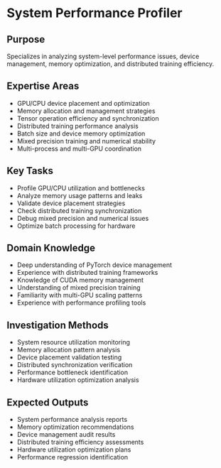 # System Performance Profiler

## Purpose
Specializes in analyzing system-level performance issues, device management, memory optimization, and distributed training efficiency.

## Expertise Areas
- GPU/CPU device placement and optimization
- Memory allocation and management strategies
- Tensor operation efficiency and synchronization
- Distributed training performance analysis
- Batch size and device memory optimization
- Mixed precision training and numerical stability
- Multi-process and multi-GPU coordination

## Key Tasks
- Profile GPU/CPU utilization and bottlenecks
- Analyze memory usage patterns and leaks
- Validate device placement strategies
- Check distributed training synchronization
- Debug mixed precision and numerical issues
- Optimize batch processing for hardware

## Domain Knowledge
- Deep understanding of PyTorch device management
- Experience with distributed training frameworks
- Knowledge of CUDA memory management
- Understanding of mixed precision training
- Familiarity with multi-GPU scaling patterns
- Experience with performance profiling tools

## Investigation Methods
- System resource utilization monitoring
- Memory allocation pattern analysis
- Device placement validation testing
- Distributed synchronization verification
- Performance bottleneck identification
- Hardware utilization optimization analysis

## Expected Outputs
- System performance analysis reports
- Memory optimization recommendations
- Device management audit results
- Distributed training efficiency assessments
- Hardware utilization optimization plans
- Performance regression identification
